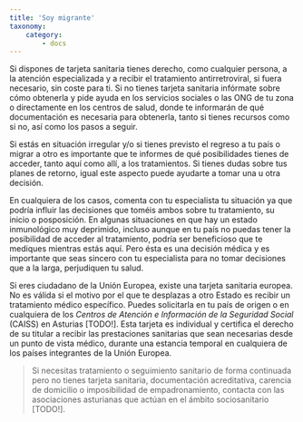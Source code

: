 ```yaml
---
title: 'Soy migrante'
taxonomy:
    category:
        - docs
---
```


Si dispones de tarjeta sanitaria tienes derecho, como cualquier persona, a la atención especializada y a recibir el tratamiento antirretroviral, si fuera necesario, sin coste para ti. Si no tienes tarjeta sanitaria infórmate sobre cómo obtenerla y pide ayuda en los servicios sociales o las ONG de tu zona o directamente en los centros de salud, donde te informarán de qué documentación es necesaria para obtenerla, tanto si tienes recursos como si no, así como los pasos a seguir.

Si estás en situación irregular y/o si tienes previsto el regreso a tu país o migrar a otro es importante que te informes de qué posibilidades tienes de acceder, tanto aquí como allí, a los tratamientos. Si tienes dudas sobre tus planes de retorno, igual este aspecto puede ayudarte a tomar una u otra decisión.

En cualquiera de los casos, comenta con tu especialista tu situación ya que podría influir las decisiones que toméis ambos sobre tu tratamiento, su inicio o posposición. En algunas situaciones en que hay un estado inmunológico muy deprimido, incluso aunque en tu país no puedas tener la posibilidad de acceder al tratamiento, podría ser beneficioso que te mediques mientras estás aquí. Pero ésta es una decisión médica y es importante que seas sincero con tu especialista para no tomar decisiones que a la larga, perjudiquen tu salud.

Si eres ciudadano de la Unión Europea, existe una tarjeta sanitaria europea. No es válida si el motivo por el que te desplazas a otro Estado es recibir un tratamiento médico específico. Puedes solicitarla en tu país de origen o en cualquiera de los _Centros de Atención e Información de la Seguridad Social_ (CAISS) en Asturias [TODO!]. Esta tarjeta es individual y certifica el derecho de su titular a recibir las prestaciones sanitarias que sean necesarias desde un punto de vista médico, durante una estancia temporal en cualquiera de los países integrantes de la Unión Europea.

> Si necesitas tratamiento o seguimiento sanitario de forma continuada pero no tienes tarjeta sanitaria, documentación acreditativa, carencia de domicilio o imposibilidad de empadronamiento, contacta con las asociaciones asturianas que actúan en el ámbito sociosanitario [TODO!].